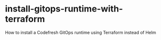 # install-gitops-runtime-with-terraform
How to install a Codefresh GitOps runtime using Terraform instead of Helm
